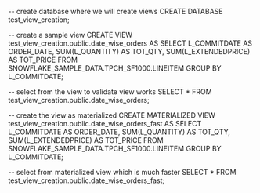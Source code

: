 -- create database where we will create views
CREATE DATABASE test_view_creation;

-- create a sample view
CREATE VIEW test_view_creation.public.date_wise_orders
AS
SELECT L_COMMITDATE AS ORDER_DATE,
SUM(L_QUANTITY) AS TOT_QTY,
SUM(L_EXTENDEDPRICE) AS TOT_PRICE
FROM SNOWFLAKE_SAMPLE_DATA.TPCH_SF1000.LINEITEM
GROUP BY L_COMMITDATE;

-- select from the view to validate view works
SELECT * FROM test_view_creation.public.date_wise_orders; 


-- create the view as materialized
CREATE MATERIALIZED VIEW test_view_creation.public.date_wise_orders_fast
AS
SELECT L_COMMITDATE AS ORDER_DATE,
SUM(L_QUANTITY) AS TOT_QTY,
SUM(L_EXTENDEDPRICE) AS TOT_PRICE
FROM SNOWFLAKE_SAMPLE_DATA.TPCH_SF1000.LINEITEM
GROUP BY L_COMMITDATE;

-- select from materialized view which is much faster
SELECT * FROM test_view_creation.public.date_wise_orders_fast;

